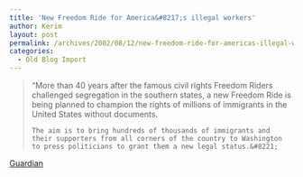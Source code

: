 ```yaml
---
title: 'New Freedom Ride for America&#8217;s illegal workers'
author: Kerim
layout: post
permalink: /archives/2002/08/12/new-freedom-ride-for-americas-illegal-workers/
categories:
  - Old Blog Import
---
```


>   &#8220;More than 40 years after the famous civil rights Freedom Riders challenged segregation in the southern states, a new Freedom Ride is being planned to champion the rights of millions of immigrants in the United States without documents. 
>   
>   
>     The aim is to bring hundreds of thousands of immigrants and their supporters from all corners of the country to Washington to press politicians to grant them a new legal status.&#8221;
>   


<a href="http://www.guardian.co.uk/international/story/0,3604,772854,00.html" onclick="_gaq.push(['_trackEvent', 'outbound-article', 'http://www.guardian.co.uk/international/story/0,3604,772854,00.html', 'Guardian']);" >Guardian</a>

